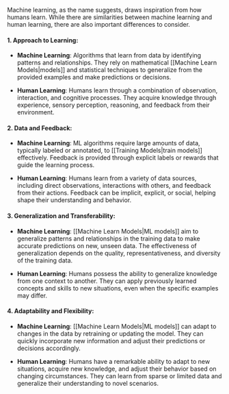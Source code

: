 Machine learning, as the name suggests, draws inspiration from how humans learn. While there are similarities between machine learning and human learning, there are also important differences to consider.

#### 1. Approach to Learning:

- **Machine Learning**: Algorithms that learn from data by identifying patterns and relationships. They rely on mathematical [[Machine Learn Models|models]] and statistical techniques to generalize from the provided examples and make predictions or decisions.

- **Human Learning**: Humans learn through a combination of observation, interaction, and cognitive processes. They acquire knowledge through experience, sensory perception, reasoning, and feedback from their environment.

#### 2. Data and Feedback:

- **Machine Learning**: ML algorithms require large amounts of data, typically labeled or annotated, to [[Training Models|train models]] effectively. Feedback is provided through explicit labels or rewards that guide the learning process.

- **Human Learning**: Humans learn from a variety of data sources, including direct observations, interactions with others, and feedback from their actions. Feedback can be implicit, explicit, or social, helping shape their understanding and behavior.

#### 3. Generalization and Transferability:

- **Machine Learning**: [[Machine Learn Models|ML models]] aim to generalize patterns and relationships in the training data to make accurate predictions on new, unseen data. The effectiveness of generalization depends on the quality, representativeness, and diversity of the training data.

- **Human Learning**: Humans possess the ability to generalize knowledge from one context to another. They can apply previously learned concepts and skills to new situations, even when the specific examples may differ.

#### 4. Adaptability and Flexibility:

- **Machine Learning**: [[Machine Learn Models|ML models]] can adapt to changes in the data by retraining or updating the model. They can quickly incorporate new information and adjust their predictions or decisions accordingly.

- **Human Learning**: Humans have a remarkable ability to adapt to new situations, acquire new knowledge, and adjust their behavior based on changing circumstances. They can learn from sparse or limited data and generalize their understanding to novel scenarios.